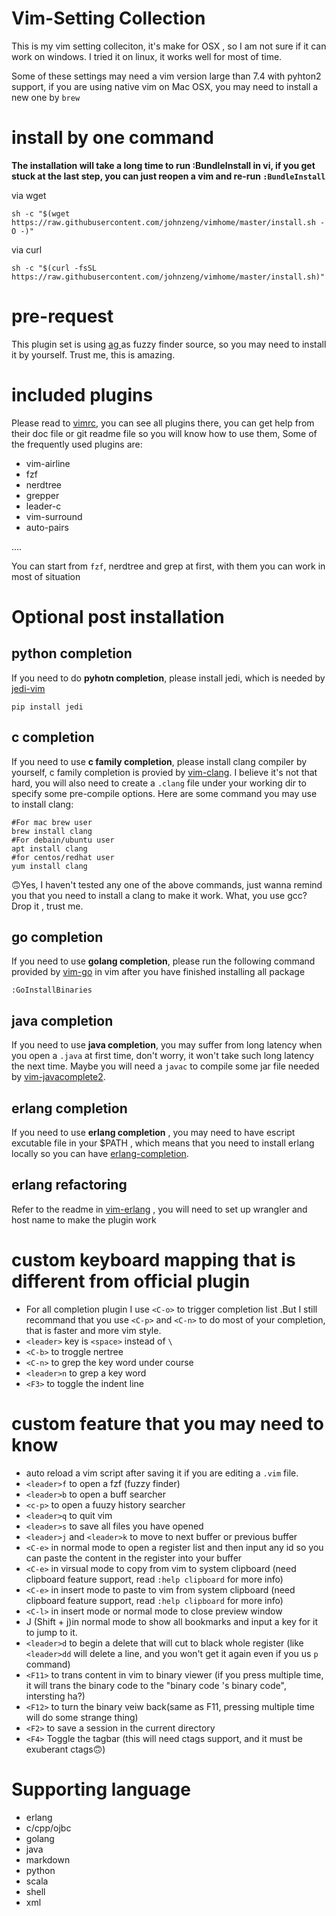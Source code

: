 # Vim-Setting Collection

This is my vim setting colleciton, it's make for OSX , so I am not sure if it can work on windows. I tried it on linux, it works well for most of time.

Some of these settings may need a vim version large than 7.4 with pyhton2 support, if you are using native vim on Mac OSX, you may need to install a new one by `brew`

# install by one command

**The installation will take a long time to run :BundleInstall in vi, if you get stuck at the last step, you can just reopen a vim and re-run `:BundleInstall`**

via wget

`sh -c "$(wget https://raw.githubusercontent.com/johnzeng/vimhome/master/install.sh -O -)"`

via curl

`sh -c "$(curl -fsSL https://raw.githubusercontent.com/johnzeng/vimhome/master/install.sh)"`

# pre-request
This plugin set is using [ ag ](https://github.com/ggreer/the_silver_searcher) as fuzzy finder source, so you may need to install it by yourself. Trust me, this is amazing.

# included plugins
Please read to [vimrc](plugin/vimrc.vim), you can see all plugins there, you can get help from their doc file or git readme file so you will know how to use them, Some of the frequently used plugins are:

- vim-airline
- fzf
- nerdtree
- grepper
- leader-c
- vim-surround
- auto-pairs

....

You can start from `fzf`, nerdtree and grep at first, with them you can work in most of situation

# Optional post installation

## python completion
If you need to do **pyhotn completion**, please install jedi, which is needed by [ jedi-vim ](https://github.com/davidhalter/jedi-vim)

```
pip install jedi
```

## c completion
If you need to use **c family completion**, please install clang compiler by yourself, c family completion is provied by [vim-clang](https://github.com/justmao945/vim-clang). I believe it's not that hard, you will also need to create a `.clang` file under your working dir to specify some pre-compile options. Here are some command you may use to install clang:

```
#For mac brew user
brew install clang
#For debain/ubuntu user
apt install clang
#for centos/redhat user
yum install clang
```

🙃Yes, I haven't tested any one of the above commands, just wanna remind you that you need to install a clang to make it work.
What, you use gcc? Drop it , trust me.

## go completion
If you need to use **golang completion**, please run  the following command provided by [vim-go](https://github.com/fatih/vim-go) in vim after you have finished installing all package

```
:GoInstallBinaries
```

## java completion
If you need to use **java completion**, you may suffer from long latency when you open a `.java` at first time, don't worry, it won't take such long latency the next time. Maybe you will need a `javac` to compile some jar file needed by [vim-javacomplete2](https://github.com/artur-shaik/vim-javacomplete2).

## erlang completion
If you need to use **erlang completion** , you may need to have escript excutable file in your $PATH , which means that you need to install erlang locally so you can have [erlang-completion](https://github.com/vim-erlang/vim-erlang-omnicomplete).

## erlang refactoring

Refer to the readme in [vim-erlang](https://github.com/johnzeng/vim-erlang) , you will  need to set up wrangler and host name to make the plugin work

# custom keyboard mapping that is different from official plugin
- For all completion plugin I use `<C-o>` to trigger completion list .But I still recommand that you use `<C-p>` and `<C-n>`  to do most of your completion, that is faster and more vim style.
- `<leader>` key is ` <space> ` instead of `\ ` 
- `<C-b>` to troggle nertree
- `<C-n>` to grep the key word under course
- `<leader>n` to grep a key word
- `<F3>` to toggle the indent line


# custom feature that you may need to know
- auto reload a vim script after saving it if you are editing a `.vim` file.
- `<leader>f` to open a fzf (fuzzy finder)
- `<leader>b` to open a buff searcher
- `<c-p>` to open a fuuzy history searcher
- `<leader>q` to quit vim
- `<leader>s` to save all files you have opened
- `<leader>j` and `<leader>k` to move to next buffer or previous buffer
- `<C-e>` in normal mode to open a register list and then input any id so you can paste the content in the register into your buffer
- `<C-e>` in virsual mode to copy from vim to system clipboard (need clipboard feature support, read `:help clipboard` for more info)
- `<C-e>` in insert mode to paste to vim from system clipboard (need clipboard feature support, read `:help clipboard` for more info)
- `<C-l>` in insert mode or normal mode to close preview window
- J (Shift + j)in normal mode to show all bookmarks and input a key for it to jump to it.
- `<leader>d` to begin a delete that will cut to black whole register (like `<leader>dd` will delete a line, and you won't get it again even if you us `p` command)
- `<F11>` to trans content in vim to binary viewer (if you press multiple time, it will trans the binary code to the "binary code 's binary code", intersting ha?)
- `<F12>` to turn the binary veiw back(same as F11, pressing multiple time will do some strange thing)
- `<F2>` to save a session in the current directory
- `<F4>` Toggle the tagbar (this will need ctags support, and it must be exuberant ctags🙃)

# Supporting language

- erlang
- c/cpp/ojbc
- golang
- java
- markdown
- python
- scala
- shell
- xml


